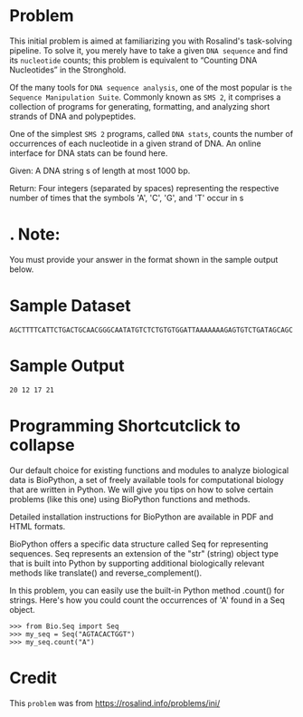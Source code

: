 Problem
=======
This initial problem is aimed at familiarizing you with Rosalind's task-solving pipeline. To solve it, you merely have to take a given `DNA sequence` and find its `nucleotide` counts; this problem is equivalent to “Counting DNA Nucleotides” in the Stronghold.

Of the many tools for `DNA sequence analysis`, one of the most popular is `the Sequence Manipulation Suite`. Commonly known as `SMS 2`, it comprises a collection of programs for generating, formatting, and analyzing short strands of DNA and polypeptides.

One of the simplest `SMS 2` programs, called `DNA stats`, counts the number of occurrences of each nucleotide in a given strand of DNA. An online interface for DNA stats can be found here.

Given: A DNA string s of length at most 1000 bp.

Return: Four integers (separated by spaces) representing the respective number of times that the symbols 'A', 'C', 'G', and 'T' occur in s

. Note:
=======
You must provide your answer in the format shown in the sample output below.

Sample Dataset
==============
```shell
AGCTTTTCATTCTGACTGCAACGGGCAATATGTCTCTGTGTGGATTAAAAAAAGAGTGTCTGATAGCAGC
```
Sample Output
=============
```shell
20 12 17 21
```
Programming Shortcutclick to collapse
=====================================
Our default choice for existing functions and modules to analyze biological data is BioPython, a set of freely available tools for computational biology that are written in Python. We will give you tips on how to solve certain problems (like this one) using BioPython functions and methods.

Detailed installation instructions for BioPython are available in PDF and HTML formats.

BioPython offers a specific data structure called Seq for representing sequences. Seq represents an extension of the "str" (string) object type that is built into Python by supporting additional biologically relevant methods like translate() and reverse_complement().

In this problem, you can easily use the built-in Python method .count() for strings. Here's how you could count the occurrences of 'A' found in a Seq object.
```shell
>>> from Bio.Seq import Seq
>>> my_seq = Seq("AGTACACTGGT")
>>> my_seq.count("A")
```

Credit
======
This `problem` was from https://rosalind.info/problems/ini/
